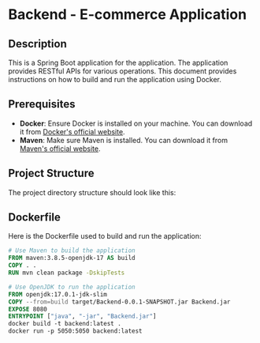 # Backend - E-commerce Application

## Description
This is a Spring Boot application for the application. The application provides RESTful APIs for various operations. This document provides instructions on how to build and run the application using Docker.

## Prerequisites
- **Docker**: Ensure Docker is installed on your machine. You can download it from [Docker's official website](https://www.docker.com/get-started).
- **Maven**: Make sure Maven is installed. You can download it from [Maven's official website](https://maven.apache.org/download.cgi).

## Project Structure
The project directory structure should look like this:


## Dockerfile
Here is the Dockerfile used to build and run the application:

```dockerfile
# Use Maven to build the application
FROM maven:3.8.5-openjdk-17 AS build
COPY . .
RUN mvn clean package -DskipTests

# Use OpenJDK to run the application
FROM openjdk:17.0.1-jdk-slim
COPY --from=build target/Backend-0.0.1-SNAPSHOT.jar Backend.jar
EXPOSE 8080
ENTRYPOINT ["java", "-jar", "Backend.jar"]
docker build -t backend:latest .
docker run -p 5050:5050 backend:latest
